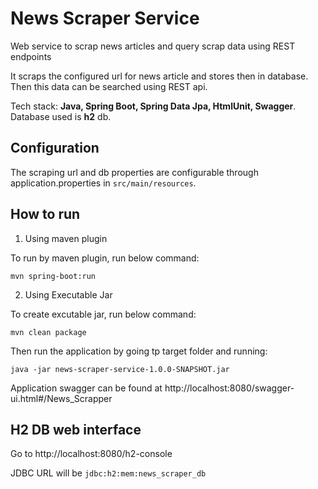 # News Scraper Service
Web service to scrap news articles and query scrap data using REST endpoints 

It scraps the configured url for news article and stores then in database. Then this data can be searched using REST api.

Tech stack: **Java, Spring Boot, Spring Data Jpa, HtmlUnit, Swagger**. Database used is **h2** db.

## Configuration
The scraping url and db properties are configurable through application.properties in `src/main/resources`.

## How to run

1. Using maven plugin

To run by maven plugin, run below command:
```
mvn spring-boot:run
```

2. Using Executable Jar

To create excutable jar, run below command:
```
mvn clean package
```
Then run the application by going tp target folder and running:
```
java -jar news-scraper-service-1.0.0-SNAPSHOT.jar
```

Application swagger can be found at http://localhost:8080/swagger-ui.html#/News_Scrapper

## H2 DB web interface

Go to http://localhost:8080/h2-console

JDBC URL will be `jdbc:h2:mem:news_scraper_db`

